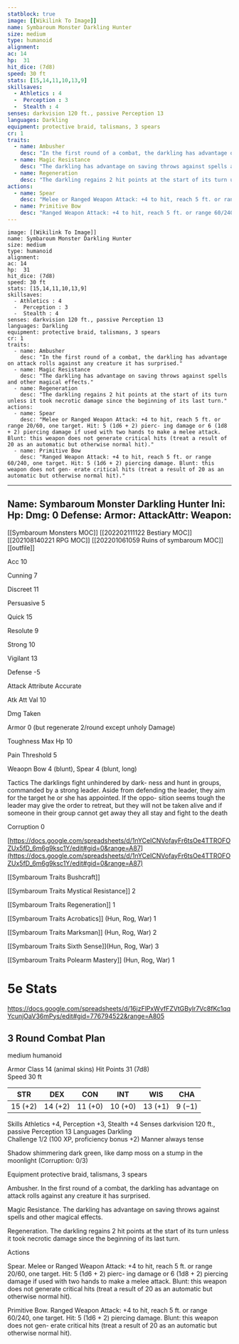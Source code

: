 ```yaml
---
statblock: true
image: [[Wikilink To Image]]
name: Symbaroum Monster Darkling Hunter
size: medium
type: humanoid
alignment:
ac: 14
hp:  31
hit_dice: (7d8)
speed: 30 ft
stats: [15,14,11,10,13,9]
skillsaves:
  - Athletics : 4
  -  Perception : 3
  -  Stealth : 4
senses: darkvision 120 ft., passive Perception 13
languages: Darkling
equipment: protective braid, talismans, 3 spears
cr: 1
traits:
  - name: Ambusher
    desc: "In the first round of a combat, the darkling has advantage on attack rolls against any creature it has surprised."
  - name: Magic Resistance
    desc: "The darkling has advantage on saving throws against spells and other magical effects."
  - name: Regeneration
    desc: "The darkling regains 2 hit points at the start of its turn unless it took necrotic damage since the beginning of its last turn."
actions:
  - name: Spear
    desc: "Melee or Ranged Weapon Attack: +4 to hit, reach 5 ft. or range 20/60, one target. Hit: 5 (1d6 + 2) pierc- ing damage or 6 (1d8 + 2) piercing damage if used with two hands to make a melee attack. Blunt: this weapon does not generate critical hits (treat a result of 20 as an automatic but otherwise normal hit)."
  - name: Primitive Bow
    desc: "Ranged Weapon Attack: +4 to hit, reach 5 ft. or range 60/240, one target. Hit: 5 (1d6 + 2) piercing damage. Blunt: this weapon does not gen- erate critical hits (treat a result of 20 as an automatic but otherwise normal hit)."
---
```

```statblock
image: [[Wikilink To Image]]
name: Symbaroum Monster Darkling Hunter
size: medium
type: humanoid
alignment:
ac: 14
hp:  31
hit_dice: (7d8)
speed: 30 ft
stats: [15,14,11,10,13,9]
skillsaves:
  - Athletics : 4
  -  Perception : 3
  -  Stealth : 4
senses: darkvision 120 ft., passive Perception 13
languages: Darkling
equipment: protective braid, talismans, 3 spears
cr: 1
traits:
  - name: Ambusher
    desc: "In the first round of a combat, the darkling has advantage on attack rolls against any creature it has surprised."
  - name: Magic Resistance
    desc: "The darkling has advantage on saving throws against spells and other magical effects."
  - name: Regeneration
    desc: "The darkling regains 2 hit points at the start of its turn unless it took necrotic damage since the beginning of its last turn."
actions:
  - name: Spear
    desc: "Melee or Ranged Weapon Attack: +4 to hit, reach 5 ft. or range 20/60, one target. Hit: 5 (1d6 + 2) pierc- ing damage or 6 (1d8 + 2) piercing damage if used with two hands to make a melee attack. Blunt: this weapon does not generate critical hits (treat a result of 20 as an automatic but otherwise normal hit)."
  - name: Primitive Bow
    desc: "Ranged Weapon Attack: +4 to hit, reach 5 ft. or range 60/240, one target. Hit: 5 (1d6 + 2) piercing damage. Blunt: this weapon does not gen- erate critical hits (treat a result of 20 as an automatic but otherwise normal hit)."
```
---
Name: Symbaroum Monster Darkling Hunter
Ini: 
Hp: 
Dmg: 0
Defense: 
Armor: 
AttackAttr: 
Weapon: 
---

[[Symbaroum Monsters MOC]]
[[202202111122 Bestiary MOC]]
[[202108140221 RPG MOC]]
[[202201061059 Ruins of symbaroum MOC]]
[[outfile]]

Acc 10

Cunning 7

Discreet 11

Persuasive 5

Quick 15

Resolute 9

Strong 10

Vigilant 13

Defense -5

Attack Attribute Accurate

Atk Att Val 10

Dmg Taken

Armor 0 (but regenerate 2/round except unholy Damage)

Toughness Max Hp 10

Pain Threshold 5

Weaopn Bow 4 (blunt), Spear 4 (blunt, long)

Tactics The darklings fight unhindered by dark- ness and hunt in groups, commanded by a strong leader. Aside from defending the leader, they aim for the target he or she has appointed. If the oppo- sition seems tough the leader may give the order to retreat, but they will not be taken alive and if someone in their group cannot get away they all stay and fight to the death

Corruption 0

[https://docs.google.com/spreadsheets/d/1nYCeICNVofayFr6tsOe4TTROFOZUx5fD_6m6g9ksc1Y/edit#gid=0&range=A87](https://docs.google.com/spreadsheets/d/1nYCeICNVofayFr6tsOe4TTROFOZUx5fD_6m6g9ksc1Y/edit#gid=0&range=A87)

[[Symbaroum Traits Bushcraft]]

[[Symbaroum Traits Mystical Resistance]] 2

[[Symbaroum Traits Regeneration]] 1

[[Symbaroum Traits Acrobatics]] (Hun, Rog, War) 1

[[Symbaroum Traits Marksman]] (Hun, Rog, War) 2

[[Symbaroum Traits Sixth Sense]](Hun, Rog, War) 3

[[Symbaroum Traits Polearm Mastery]] (Hun, Rog, War) 1

# 5e Stats 
https://docs.google.com/spreadsheets/d/16jzFlPxWvfFZVtGBylr7Vc8fKc1qqYcunjOaV36mPys/edit#gid=776794522&range=A805
## 3 Round Combat Plan

 medium humanoid

Armor Class 14 (animal skins)
Hit Points 31 (7d8)  
Speed 30 ft

 

| STR     | DEX     | CON     | INT     | WIS     | CHA    |
| ------- | ------- | ------- | ------- | ------- | ------ |
| 15 (+2) | 14 (+2) | 11 (+0) | 10 (+0) | 13 (+1) | 9 (−1) |

 

Skills Athletics +4, Perception +3, Stealth +4 
Senses darkvision 120 ft., passive Perception 13 
Languages Darkling  
Challenge 1/2 (100 XP, proficiency bonus +2)
Manner always tense

Shadow shimmering dark green, like damp moss on a stump in the moonlight (Corruption: 0/3)

Equipment protective braid, talismans, 3 spears

 

Ambusher. In the first round of a combat, the darkling has advantage on attack rolls against any creature it has surprised.

Magic Resistance. The darkling has advantage on saving throws against spells and other magical effects.

Regeneration. The darkling regains 2 hit points at the start of its turn unless it took necrotic damage since the beginning of its last turn.

Actions

Spear. Melee or Ranged Weapon Attack: +4 to hit, reach 5 ft. or range 20/60, one target. Hit: 5 (1d6 + 2) pierc- ing damage or 6 (1d8 + 2) piercing damage if used with two hands to make a melee attack. Blunt: this weapon does not generate critical hits (treat a result of 20 as an automatic but otherwise normal hit).

Primitive Bow. Ranged Weapon Attack: +4 to hit, reach 5 ft. or range 60/240, one target. Hit: 5 (1d6 + 2) piercing damage. Blunt: this weapon does not gen- erate critical hits (treat a result of 20 as an automatic but otherwise normal hit).
